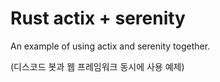 # Rust actix + serenity

An example of using actix and serenity together.

(디스코드 봇과 웹 프레임워크 동시에 사용 예제)